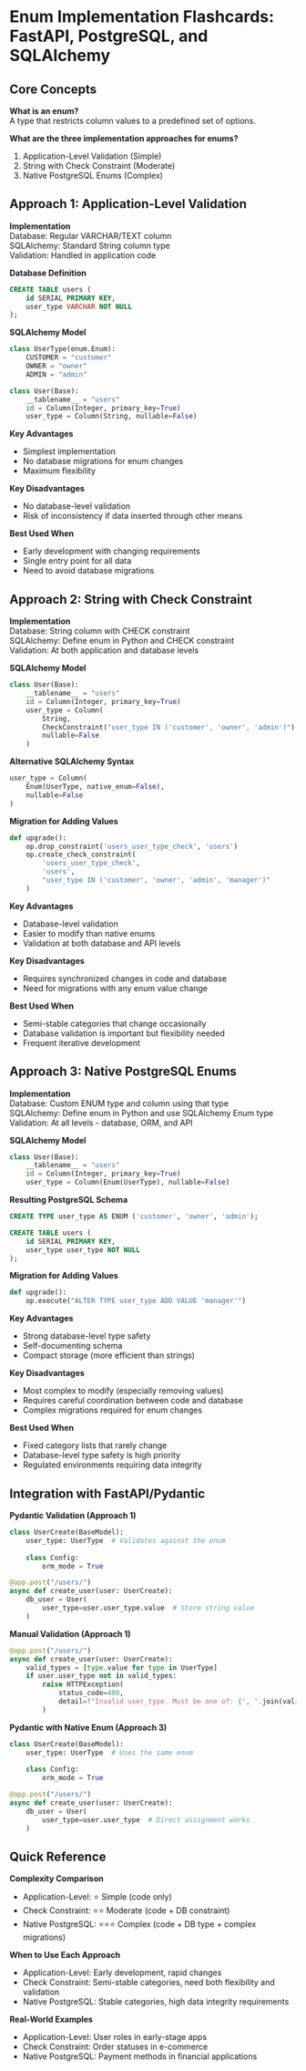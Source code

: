 # Enum Implementation Flashcards: FastAPI, PostgreSQL, and SQLAlchemy

## Core Concepts

**What is an enum?**  
A type that restricts column values to a predefined set of options.

**What are the three implementation approaches for enums?**  
1. Application-Level Validation (Simple)
2. String with Check Constraint (Moderate)
3. Native PostgreSQL Enums (Complex)

## Approach 1: Application-Level Validation

**Implementation**  
Database: Regular VARCHAR/TEXT column  
SQLAlchemy: Standard String column type  
Validation: Handled in application code  

**Database Definition**  
```sql
CREATE TABLE users (
    id SERIAL PRIMARY KEY,
    user_type VARCHAR NOT NULL
);
```

**SQLAlchemy Model**  
```python
class UserType(enum.Enum):
    CUSTOMER = "customer"
    OWNER = "owner"
    ADMIN = "admin"

class User(Base):
    __tablename__ = "users"
    id = Column(Integer, primary_key=True)
    user_type = Column(String, nullable=False)
```

**Key Advantages**  
- Simplest implementation
- No database migrations for enum changes
- Maximum flexibility

**Key Disadvantages**  
- No database-level validation
- Risk of inconsistency if data inserted through other means

**Best Used When**  
- Early development with changing requirements
- Single entry point for all data
- Need to avoid database migrations

## Approach 2: String with Check Constraint

**Implementation**  
Database: String column with CHECK constraint  
SQLAlchemy: Define enum in Python and CHECK constraint  
Validation: At both application and database levels  

**SQLAlchemy Model**  
```python
class User(Base):
    __tablename__ = "users"
    id = Column(Integer, primary_key=True)
    user_type = Column(
        String, 
        CheckConstraint("user_type IN ('customer', 'owner', 'admin')"),
        nullable=False
    )
```

**Alternative SQLAlchemy Syntax**  
```python
user_type = Column(
    Enum(UserType, native_enum=False),
    nullable=False
)
```

**Migration for Adding Values**  
```python
def upgrade():
    op.drop_constraint('users_user_type_check', 'users')
    op.create_check_constraint(
        'users_user_type_check', 
        'users', 
        "user_type IN ('customer', 'owner', 'admin', 'manager')"
    )
```

**Key Advantages**  
- Database-level validation
- Easier to modify than native enums
- Validation at both database and API levels

**Key Disadvantages**  
- Requires synchronized changes in code and database
- Need for migrations with any enum value change

**Best Used When**  
- Semi-stable categories that change occasionally
- Database validation is important but flexibility needed
- Frequent iterative development

## Approach 3: Native PostgreSQL Enums

**Implementation**  
Database: Custom ENUM type and column using that type  
SQLAlchemy: Define enum in Python and use SQLAlchemy Enum type  
Validation: At all levels - database, ORM, and API  

**SQLAlchemy Model**  
```python
class User(Base):
    __tablename__ = "users"
    id = Column(Integer, primary_key=True)
    user_type = Column(Enum(UserType), nullable=False)
```

**Resulting PostgreSQL Schema**  
```sql
CREATE TYPE user_type AS ENUM ('customer', 'owner', 'admin');

CREATE TABLE users (
    id SERIAL PRIMARY KEY,
    user_type user_type NOT NULL
);
```

**Migration for Adding Values**  
```python
def upgrade():
    op.execute("ALTER TYPE user_type ADD VALUE 'manager'")
```

**Key Advantages**  
- Strong database-level type safety
- Self-documenting schema
- Compact storage (more efficient than strings)

**Key Disadvantages**  
- Most complex to modify (especially removing values)
- Requires careful coordination between code and database
- Complex migrations required for enum changes

**Best Used When**  
- Fixed category lists that rarely change
- Database-level type safety is high priority
- Regulated environments requiring data integrity

## Integration with FastAPI/Pydantic

**Pydantic Validation (Approach 1)**  
```python
class UserCreate(BaseModel):
    user_type: UserType  # Validates against the enum
    
    class Config:
        orm_mode = True

@app.post("/users/")
async def create_user(user: UserCreate):
    db_user = User(
        user_type=user.user_type.value  # Store string value
    )
```

**Manual Validation (Approach 1)**  
```python
@app.post("/users/")
async def create_user(user: UserCreate):
    valid_types = [type.value for type in UserType]
    if user.user_type not in valid_types:
        raise HTTPException(
            status_code=400,
            detail=f"Invalid user_type. Must be one of: {', '.join(valid_types)}"
        )
```

**Pydantic with Native Enum (Approach 3)**  
```python
class UserCreate(BaseModel):
    user_type: UserType  # Uses the same enum
    
    class Config:
        orm_mode = True

@app.post("/users/")
async def create_user(user: UserCreate):
    db_user = User(
        user_type=user.user_type  # Direct assignment works
    )
```

## Quick Reference

**Complexity Comparison**  
- Application-Level: ⭐ Simple (code only)
- Check Constraint: ⭐⭐ Moderate (code + DB constraint)
- Native PostgreSQL: ⭐⭐⭐ Complex (code + DB type + complex migrations)

**When to Use Each Approach**  
- Application-Level: Early development, rapid changes
- Check Constraint: Semi-stable categories, need both flexibility and validation
- Native PostgreSQL: Stable categories, high data integrity requirements

**Real-World Examples**  
- Application-Level: User roles in early-stage apps
- Check Constraint: Order statuses in e-commerce
- Native PostgreSQL: Payment methods in financial applications